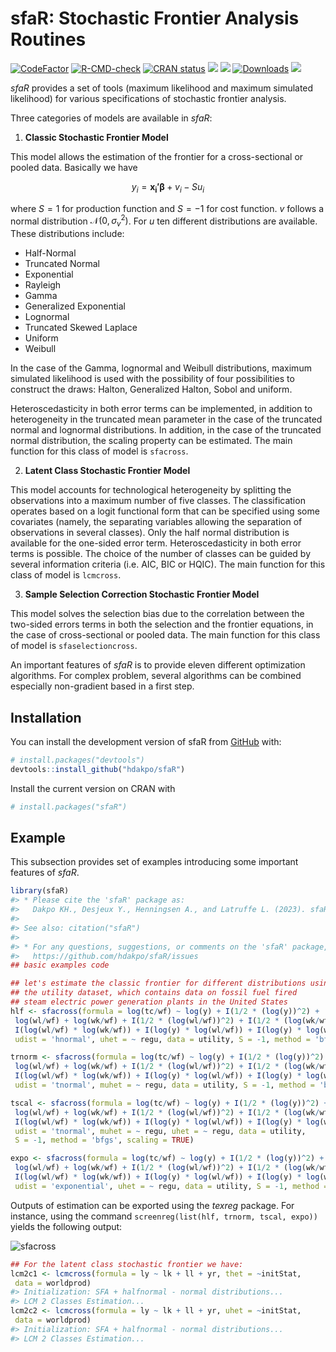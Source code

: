 
<!-- README.md is generated from README.Rmd. Please edit that file -->

# sfaR: Stochastic Frontier Analysis Routines

<!-- badges: start -->

[![CodeFactor](https://www.codefactor.io/repository/github/hdakpo/sfaR/badge)](https://www.codefactor.io/repository/github/hdakpo/sfaR)
[![R-CMD-check](https://github.com/hdakpo/sfaR/actions/workflows/R-CMD-check.yaml/badge.svg)](https://github.com/hdakpo/sfaR/actions/workflows/R-CMD-check.yaml)
[![CRAN
status](https://www.r-pkg.org/badges/version/sfaR)](https://CRAN.R-project.org/package=sfaR)
[![](https://img.shields.io/badge/devel%20version-1.0.0-darkred.svg)](https://github.com/hdakpo/sfaR)
[![](https://img.shields.io/badge/license-GPL-blue)](https://github.com/hdakpo/sfaR)
[![Downloads](https://cranlogs.r-pkg.org/badges/sfaR)](https://CRAN.R-project.org/package=sfaR)
[![](https://img.shields.io/github/languages/code-size/hdakpo/sfaR.svg)](https://github.com/hdakpo/sfaR)
<!-- badges: end -->

*sfaR* provides a set of tools (maximum likelihood and maximum simulated
likelihood) for various specifications of stochastic frontier analysis.

Three categories of models are available in *sfaR*:

1.  **Classic Stochastic Frontier Model**

This model allows the estimation of the frontier for a cross-sectional
or pooled data. Basically we have

$$y_i = \mathbf{x_i'}\boldsymbol{\beta} + v_i - Su_i$$

where $S = 1$ for production function and $S = -1$ for cost function.
$v$ follows a normal distribution $\mathcal{N}(0, \sigma_v^2)$. For $u$
ten different distributions are available. These distributions include:

- Half-Normal
- Truncated Normal
- Exponential
- Rayleigh
- Gamma
- Generalized Exponential
- Lognormal
- Truncated Skewed Laplace
- Uniform
- Weibull

In the case of the Gamma, lognormal and Weibull distributions, maximum
simulated likelihood is used with the possibility of four possibilities
to construct the draws: Halton, Generalized Halton, Sobol and uniform.

Heteroscedasticity in both error terms can be implemented, in addition
to heterogeneity in the truncated mean parameter in the case of the
truncated normal and lognormal distributions. In addition, in the case
of the truncated normal distribution, the scaling property can be
estimated. The main function for this class of model is `sfacross`.

2.  **Latent Class Stochastic Frontier Model**

This model accounts for technological heterogeneity by splitting the
observations into a maximum number of five classes. The classification
operates based on a logit functional form that can be specified using
some covariates (namely, the separating variables allowing the
separation of observations in several classes). Only the half normal
distribution is available for the one-sided error term.
Heteroscedasticity in both error terms is possible. The choice of the
number of classes can be guided by several information criteria
(i.e. AIC, BIC or HQIC). The main function for this class of model is
`lcmcross`.

3.  **Sample Selection Correction Stochastic Frontier Model**

This model solves the selection bias due to the correlation between the
two-sided errors terms in both the selection and the frontier equations,
in the case of cross-sectional or pooled data. The main function for
this class of model is `sfaselectioncross`.

An important features of *sfaR* is to provide eleven different
optimization algorithms. For complex problem, several algorithms can be
combined especially non-gradient based in a first step.

## Installation

You can install the development version of sfaR from
[GitHub](https://github.com/) with:

``` r
# install.packages("devtools")
devtools::install_github("hdakpo/sfaR")
```

Install the current version on CRAN with

``` r
# install.packages("sfaR")
```

## Example

This subsection provides set of examples introducing some important
features of *sfaR*.

``` r
library(sfaR)
#> * Please cite the 'sfaR' package as:
#>   Dakpo KH., Desjeux Y., Henningsen A., and Latruffe L. (2023). sfaR: Stochastic Frontier Analysis Routines. R package version 1.0.0.
#> 
#> See also: citation("sfaR")
#> 
#> * For any questions, suggestions, or comments on the 'sfaR' package, please make use of Tracker facilities at:
#>   https://github.com/hdakpo/sfaR/issues
## basic examples code

## let's estimate the classic frontier for different distributions using 
## the utility dataset, which contains data on fossil fuel fired 
## steam electric power generation plants in the United States
hlf <- sfacross(formula = log(tc/wf) ~ log(y) + I(1/2 * (log(y))^2) +
 log(wl/wf) + log(wk/wf) + I(1/2 * (log(wl/wf))^2) + I(1/2 * (log(wk/wf))^2) +
 I(log(wl/wf) * log(wk/wf)) + I(log(y) * log(wl/wf)) + I(log(y) * log(wk/wf)),
 udist = 'hnormal', uhet = ~ regu, data = utility, S = -1, method = 'bfgs')

trnorm <- sfacross(formula = log(tc/wf) ~ log(y) + I(1/2 * (log(y))^2) +
 log(wl/wf) + log(wk/wf) + I(1/2 * (log(wl/wf))^2) + I(1/2 * (log(wk/wf))^2) +
 I(log(wl/wf) * log(wk/wf)) + I(log(y) * log(wl/wf)) + I(log(y) * log(wk/wf)),
 udist = 'tnormal', muhet = ~ regu, data = utility, S = -1, method = 'bfgs')

tscal <- sfacross(formula = log(tc/wf) ~ log(y) + I(1/2 * (log(y))^2) +
 log(wl/wf) + log(wk/wf) + I(1/2 * (log(wl/wf))^2) + I(1/2 * (log(wk/wf))^2) +
 I(log(wl/wf) * log(wk/wf)) + I(log(y) * log(wl/wf)) + I(log(y) * log(wk/wf)),
 udist = 'tnormal', muhet = ~ regu, uhet = ~ regu, data = utility, 
 S = -1, method = 'bfgs', scaling = TRUE)

expo <- sfacross(formula = log(tc/wf) ~ log(y) + I(1/2 * (log(y))^2) +
 log(wl/wf) + log(wk/wf) + I(1/2 * (log(wl/wf))^2) + I(1/2 * (log(wk/wf))^2) +
 I(log(wl/wf) * log(wk/wf)) + I(log(y) * log(wl/wf)) + I(log(y) * log(wk/wf)),
 udist = 'exponential', uhet = ~ regu, data = utility, S = -1, method = 'bfgs')
```

Outputs of estimation can be exported using the *texreg* package. For
instance, using the command `screenreg(list(hlf, trnorm, tscal, expo))`
yields the following output:

![sfacross](https://user-images.githubusercontent.com/29732089/235988357-90a74e12-7695-47ae-8b29-3591ca221bcd.png)

``` r
## For the latent class stochastic frontier we have:
lcm2c1 <- lcmcross(formula = ly ~ lk + ll + yr, thet = ~initStat, 
 data = worldprod)
#> Initialization: SFA + halfnormal - normal distributions...
#> LCM 2 Classes Estimation...
lcm2c2 <- lcmcross(formula = ly ~ lk + ll + yr, uhet = ~initStat, 
 data = worldprod)
#> Initialization: SFA + halfnormal - normal distributions...
#> LCM 2 Classes Estimation...
```
